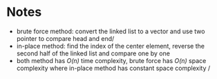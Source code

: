 # Notes 
* brute force method: convert the linked list to a vector and use two pointer to compare head and end/
* in-place method: find the index of the center element, reverse the second half of the linked list and compare one by one 
* both method has _O(n)_ time complexity, brute force has _O(n)_ space complexity where in-place method has constant space complexity /
